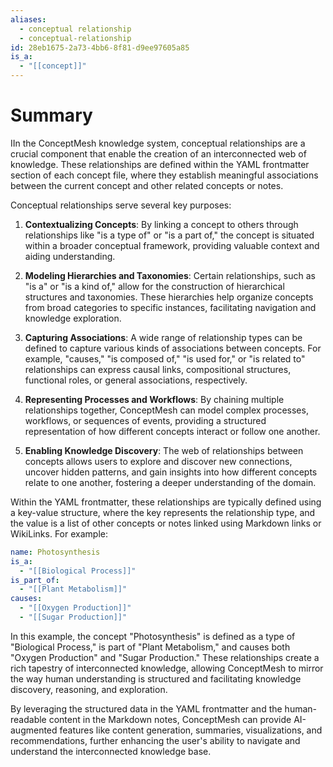 ```yaml
---
aliases:
  - conceptual relationship
  - conceptual-relationship
id: 28eb1675-2a73-4bb6-8f81-d9ee97605a85
is_a:
  - "[[concept]]"
---
```

# Summary
IIn the ConceptMesh knowledge system, conceptual relationships are a crucial component that enable the creation of an interconnected web of knowledge. These relationships are defined within the YAML frontmatter section of each concept file, where they establish meaningful associations between the current concept and other related concepts or notes.

Conceptual relationships serve several key purposes:

1. **Contextualizing Concepts**: By linking a concept to others through relationships like "is a type of" or "is a part of," the concept is situated within a broader conceptual framework, providing valuable context and aiding understanding.

2. **Modeling Hierarchies and Taxonomies**: Certain relationships, such as "is a" or "is a kind of," allow for the construction of hierarchical structures and taxonomies. These hierarchies help organize concepts from broad categories to specific instances, facilitating navigation and knowledge exploration.

3. **Capturing Associations**: A wide range of relationship types can be defined to capture various kinds of associations between concepts. For example, "causes," "is composed of," "is used for," or "is related to" relationships can express causal links, compositional structures, functional roles, or general associations, respectively.

4. **Representing Processes and Workflows**: By chaining multiple relationships together, ConceptMesh can model complex processes, workflows, or sequences of events, providing a structured representation of how different concepts interact or follow one another.

5. **Enabling Knowledge Discovery**: The web of relationships between concepts allows users to explore and discover new connections, uncover hidden patterns, and gain insights into how different concepts relate to one another, fostering a deeper understanding of the domain.

Within the YAML frontmatter, these relationships are typically defined using a key-value structure, where the key represents the relationship type, and the value is a list of other concepts or notes linked using Markdown links or WikiLinks. For example:

```yaml
name: Photosynthesis
is_a:
  - "[[Biological Process]]"
is_part_of:
  - "[[Plant Metabolism]]"
causes:
  - "[[Oxygen Production]]"
  - "[[Sugar Production]]"
```

In this example, the concept "Photosynthesis" is defined as a type of "Biological Process," is part of "Plant Metabolism," and causes both "Oxygen Production" and "Sugar Production." These relationships create a rich tapestry of interconnected knowledge, allowing ConceptMesh to mirror the way human understanding is structured and facilitating knowledge discovery, reasoning, and exploration.

By leveraging the structured data in the YAML frontmatter and the human-readable content in the Markdown notes, ConceptMesh can provide AI-augmented features like content generation, summaries, visualizations, and recommendations, further enhancing the user's ability to navigate and understand the interconnected knowledge base.
